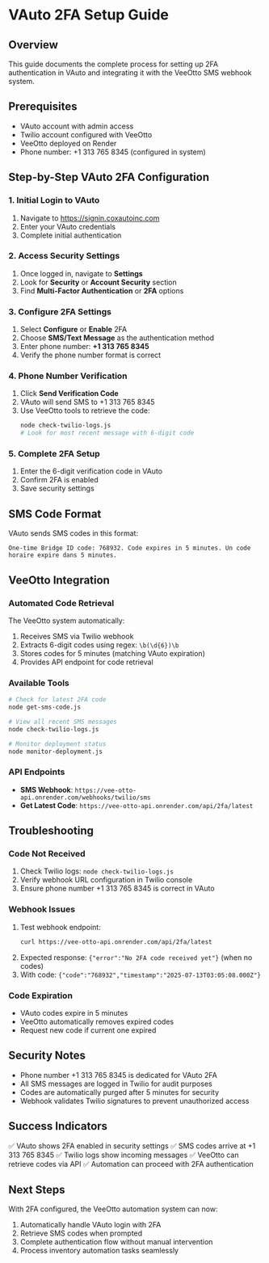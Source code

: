 # VAuto 2FA Setup Guide

## Overview
This guide documents the complete process for setting up 2FA authentication in VAuto and integrating it with the VeeOtto SMS webhook system.

## Prerequisites
- VAuto account with admin access
- Twilio account configured with VeeOtto
- VeeOtto deployed on Render
- Phone number: +1 313 765 8345 (configured in system)

## Step-by-Step VAuto 2FA Configuration

### 1. Initial Login to VAuto
1. Navigate to https://signin.coxautoinc.com
2. Enter your VAuto credentials
3. Complete initial authentication

### 2. Access Security Settings
1. Once logged in, navigate to **Settings**
2. Look for **Security** or **Account Security** section
3. Find **Multi-Factor Authentication** or **2FA** options

### 3. Configure 2FA Settings
1. Select **Configure** or **Enable** 2FA
2. Choose **SMS/Text Message** as the authentication method
3. Enter phone number: **+1 313 765 8345**
4. Verify the phone number format is correct

### 4. Phone Number Verification
1. Click **Send Verification Code**
2. VAuto will send SMS to +1 313 765 8345
3. Use VeeOtto tools to retrieve the code:
   ```bash
   node check-twilio-logs.js
   # Look for most recent message with 6-digit code
   ```

### 5. Complete 2FA Setup
1. Enter the 6-digit verification code in VAuto
2. Confirm 2FA is enabled
3. Save security settings

## SMS Code Format
VAuto sends SMS codes in this format:
```
One-time Bridge ID code: 768932. Code expires in 5 minutes. Un code horaire expire dans 5 minutes.
```

## VeeOtto Integration

### Automated Code Retrieval
The VeeOtto system automatically:
1. Receives SMS via Twilio webhook
2. Extracts 6-digit codes using regex: `\b(\d{6})\b`
3. Stores codes for 5 minutes (matching VAuto expiration)
4. Provides API endpoint for code retrieval

### Available Tools
```bash
# Check for latest 2FA code
node get-sms-code.js

# View all recent SMS messages
node check-twilio-logs.js

# Monitor deployment status
node monitor-deployment.js
```

### API Endpoints
- **SMS Webhook**: `https://vee-otto-api.onrender.com/webhooks/twilio/sms`
- **Get Latest Code**: `https://vee-otto-api.onrender.com/api/2fa/latest`

## Troubleshooting

### Code Not Received
1. Check Twilio logs: `node check-twilio-logs.js`
2. Verify webhook URL configuration in Twilio console
3. Ensure phone number +1 313 765 8345 is correct in VAuto

### Webhook Issues
1. Test webhook endpoint:
   ```bash
   curl https://vee-otto-api.onrender.com/api/2fa/latest
   ```
2. Expected response: `{"error":"No 2FA code received yet"}` (when no codes)
3. With code: `{"code":"768932","timestamp":"2025-07-13T03:05:08.000Z"}`

### Code Expiration
- VAuto codes expire in 5 minutes
- VeeOtto automatically removes expired codes
- Request new code if current one expired

## Security Notes
- Phone number +1 313 765 8345 is dedicated for VAuto 2FA
- All SMS messages are logged in Twilio for audit purposes
- Codes are automatically purged after 5 minutes for security
- Webhook validates Twilio signatures to prevent unauthorized access

## Success Indicators
✅ VAuto shows 2FA enabled in security settings
✅ SMS codes arrive at +1 313 765 8345
✅ Twilio logs show incoming messages
✅ VeeOtto can retrieve codes via API
✅ Automation can proceed with 2FA authentication

## Next Steps
With 2FA configured, the VeeOtto automation system can now:
1. Automatically handle VAuto login with 2FA
2. Retrieve SMS codes when prompted
3. Complete authentication flow without manual intervention
4. Process inventory automation tasks seamlessly
